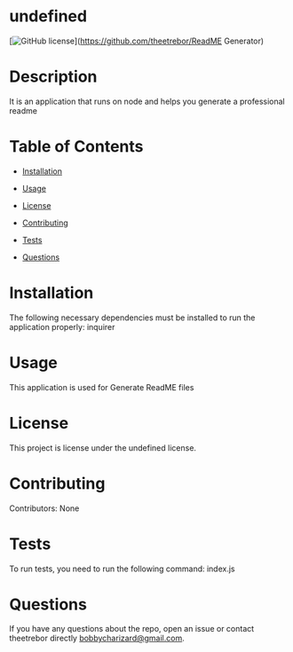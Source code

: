 
  # undefined
  [![GitHub license](https://img.shields.io/badge/license-MIT-blue.svg)](https://github.com/theetrebor/ReadME Generator)

# Description

It is an application that runs on node and helps you generate a professional readme

# Table of Contents 

* [Installation](#installation)

* [Usage](#usage)

* [License](#license)

* [Contributing](#contributing)

* [Tests](#tests)

* [Questions](#questions)

# Installation

The following necessary dependencies must be installed to run the application properly: inquirer

# Usage

​This application is used for Generate ReadME files

# License
This project is license under the undefined license.

# Contributing

​Contributors: None

# Tests

To run tests, you need to run the following command: index.js

# Questions

If you have any questions about the repo, open an issue or contact theetrebor directly bobbycharizard@gmail.com.

